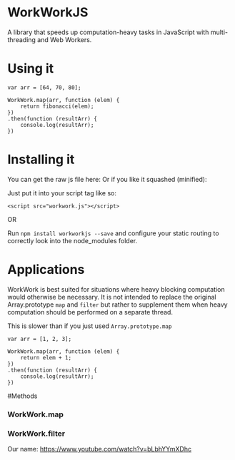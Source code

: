 WorkWorkJS
=========

A library that speeds up computation-heavy tasks in JavaScript with multi-threading and Web Workers.

# Using it 

```
var arr = [64, 70, 80];

WorkWork.map(arr, function (elem) {
    return fibonacci(elem);
})
.then(function (resultArr) {
    console.log(resultArr);
})

```

# Installing it

You can get the raw js file here: 
Or if you like it squashed (minified): 

Just put it into your script tag like so:

``` <script src="workwork.js"></script> ```

OR 

Run 
``` npm install workworkjs --save ``` 
and configure your static routing to correctly look into the node_modules folder. 

# Applications

WorkWork is best suited for situations where heavy blocking computation would otherwise be necessary. It is not intended to replace the original Array.prototype ```map``` and ```filter``` but rather to supplement them when heavy computation should be performed on a separate thread. 

This is slower than if you just used ``` Array.prototype.map ```
``` 
var arr = [1, 2, 3];

WorkWork.map(arr, function (elem) {
    return elem + 1;
})
.then(function (resultArr) {
    console.log(resultArr);
})

```

#Methods

### WorkWork.map

### WorkWork.filter


Our name: https://www.youtube.com/watch?v=bLbhYYmXDhc
